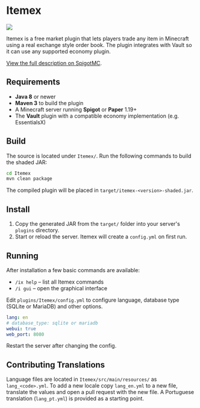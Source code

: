 # Itemex

<img src="https://ipfs.ome.sh/ipfs/QmPhxsvnTvK9MD7HoRBouBQavebdepiQpbXp1yXvq6j3Yn/"/>

Itemex is a free market plugin that lets players trade any item in Minecraft using a real exchange style order book. The plugin integrates with Vault so it can use any supported economy plugin.

[View the full description on SpigotMC](https://www.spigotmc.org/resources/itemex-item-exchange-free-market-plugin-like-a-stock-or-crypto-exchange-with-mc-items.108398/).

## Requirements

* **Java 8** or newer
* **Maven 3** to build the plugin
* A Minecraft server running **Spigot** or **Paper** 1.19+
* The **Vault** plugin with a compatible economy implementation (e.g. EssentialsX)

## Build

The source is located under `Itemex/`. Run the following commands to build the shaded JAR:

```bash
cd Itemex
mvn clean package
```

The compiled plugin will be placed in `target/itemex-<version>-shaded.jar`.

## Install

1. Copy the generated JAR from the `target/` folder into your server's `plugins` directory.
2. Start or reload the server. Itemex will create a `config.yml` on first run.

## Running

After installation a few basic commands are available:

* `/ix help` – list all Itemex commands
* `/i gui` – open the graphical interface

Edit `plugins/Itemex/config.yml` to configure language, database type (SQLite or MariaDB) and other options.

```yaml
lang: en
# database_type: sqlite or mariadb
webui: true
web_port: 8080
```

Restart the server after changing the config.

## Contributing Translations

Language files are located in `Itemex/src/main/resources/` as `lang_<code>.yml`.
To add a new locale copy `lang_en.yml` to a new file, translate the values and
open a pull request with the new file. A Portuguese translation (`lang_pt.yml`)
is provided as a starting point.

